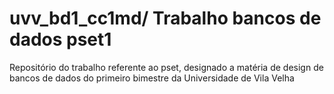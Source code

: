 # uvv_bd1_cc1md/ Trabalho bancos de dados pset1  
Repositório do trabalho referente ao pset, designado a matéria de design de bancos de dados do primeiro bimestre da Universidade de Vila Velha
